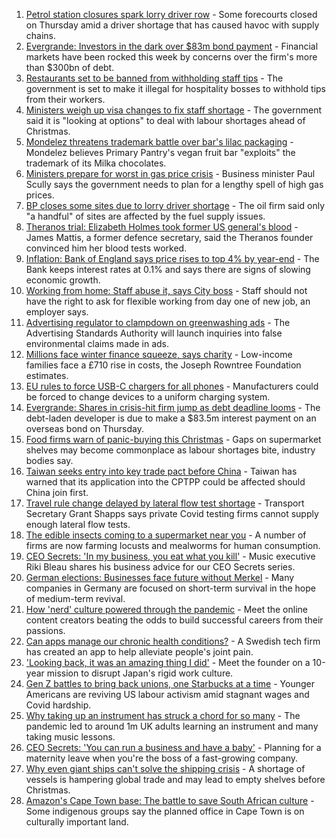 1. [Petrol station closures spark lorry driver row](https://www.bbc.co.uk/news/business-58673567?at_medium=RSS&at_campaign=KARANGA) - Some forecourts closed on Thursday amid a driver shortage that has caused havoc with supply chains.
2. [Evergrande: Investors in the dark over $83m bond payment](https://www.bbc.co.uk/news/business-58674166?at_medium=RSS&at_campaign=KARANGA) - Financial markets have been rocked this week by concerns over the firm's more than $300bn of debt.
3. [Restaurants set to be banned from withholding staff tips](https://www.bbc.co.uk/news/business-58669632?at_medium=RSS&at_campaign=KARANGA) - The government is set to make it illegal for hospitality bosses to withhold tips from their workers.
4. [Ministers weigh up visa changes to fix staff shortage](https://www.bbc.co.uk/news/business-58670790?at_medium=RSS&at_campaign=KARANGA) - The government said it is "looking at options" to deal with labour shortages ahead of Christmas.
5. [Mondelez threatens trademark battle over bar's lilac packaging](https://www.bbc.co.uk/news/uk-england-london-58642113?at_medium=RSS&at_campaign=KARANGA) - Mondelez believes Primary Pantry's vegan fruit bar "exploits" the trademark of its Milka chocolates.
6. [Ministers prepare for worst in gas price crisis](https://www.bbc.co.uk/news/business-58668594?at_medium=RSS&at_campaign=KARANGA) - Business minister Paul Scully says the government needs to plan for a lengthy spell of high gas prices.
7. [BP closes some sites due to lorry driver shortage](https://www.bbc.co.uk/news/business-58645712?at_medium=RSS&at_campaign=KARANGA) - The oil firm said only "a handful" of sites are affected by the fuel supply issues.
8. [Theranos trial: Elizabeth Holmes took former US general's blood](https://www.bbc.co.uk/news/business-58669152?at_medium=RSS&at_campaign=KARANGA) - James Mattis, a former defence secretary, said the Theranos founder convinced him her blood tests worked.
9. [Inflation: Bank of England says price rises to top 4% by year-end](https://www.bbc.co.uk/news/business-58665538?at_medium=RSS&at_campaign=KARANGA) - The Bank keeps interest rates at 0.1% and says there are signs of slowing economic growth.
10. [Working from home: Staff abuse it, says City boss](https://www.bbc.co.uk/news/business-58662455?at_medium=RSS&at_campaign=KARANGA) - Staff should not have the right to ask for flexible working from day one of new job, an employer says.
11. [Advertising regulator to clampdown on greenwashing ads](https://www.bbc.co.uk/news/business-58645708?at_medium=RSS&at_campaign=KARANGA) - The Advertising Standards Authority will launch inquiries into false environmental claims made in ads.
12. [Millions face winter finance squeeze, says charity](https://www.bbc.co.uk/news/business-58651081?at_medium=RSS&at_campaign=KARANGA) - Low-income families face a £710 rise in costs, the Joseph Rowntree Foundation estimates.
13. [EU rules to force USB-C chargers for all phones](https://www.bbc.co.uk/news/technology-58665809?at_medium=RSS&at_campaign=KARANGA) - Manufacturers could be forced to change devices to a uniform charging system.
14. [Evergrande: Shares in crisis-hit firm jump as debt deadline looms](https://www.bbc.co.uk/news/business-58660578?at_medium=RSS&at_campaign=KARANGA) - The debt-laden developer is due to make a $83.5m interest payment on an overseas bond on Thursday.
15. [Food firms warn of panic-buying this Christmas](https://www.bbc.co.uk/news/business-58654725?at_medium=RSS&at_campaign=KARANGA) - Gaps on supermarket shelves may become commonplace as labour shortages bite, industry bodies say.
16. [Taiwan seeks entry into key trade pact before China](https://www.bbc.co.uk/news/world-asia-58660843?at_medium=RSS&at_campaign=KARANGA) - Taiwan has warned that its application into the CPTPP could be affected should China join first.
17. [Travel rule change delayed by lateral flow test shortage](https://www.bbc.co.uk/news/business-58656292?at_medium=RSS&at_campaign=KARANGA) - Transport Secretary Grant Shapps says private Covid testing firms cannot supply enough lateral flow tests.
18. [The edible insects coming to a supermarket near you](https://www.bbc.co.uk/news/business-58636969?at_medium=RSS&at_campaign=KARANGA) - A number of firms are now farming locusts and mealworms for human consumption.
19. [CEO Secrets: 'In my business, you eat what you kill'](https://www.bbc.co.uk/news/business-58598136?at_medium=RSS&at_campaign=KARANGA) - Music executive Riki Bleau shares his business advice for our CEO Secrets series.
20. [German elections: Businesses face future without Merkel](https://www.bbc.co.uk/news/58632324?at_medium=RSS&at_campaign=KARANGA) - Many companies in Germany are focused on short-term survival in the hope of medium-term revival.
21. [How 'nerd' culture powered through the pandemic](https://www.bbc.co.uk/news/business-58535299?at_medium=RSS&at_campaign=KARANGA) - Meet the online content creators beating the odds to build successful careers from their passions.
22. [Can apps manage our chronic health conditions?](https://www.bbc.co.uk/news/business-58556777?at_medium=RSS&at_campaign=KARANGA) - A Swedish tech firm has created an app to help alleviate people's joint pain.
23. ['Looking back, it was an amazing thing I did'](https://www.bbc.co.uk/news/business-58575530?at_medium=RSS&at_campaign=KARANGA) - Meet the founder on a 10-year mission to disrupt Japan's rigid work culture.
24. [Gen Z battles to bring back unions, one Starbucks at a time](https://www.bbc.co.uk/news/business-58540250?at_medium=RSS&at_campaign=KARANGA) - Younger Americans are reviving US labour activism amid stagnant wages and Covid hardship.
25. [Why taking up an instrument has struck a chord for so many](https://www.bbc.co.uk/news/business-58556770?at_medium=RSS&at_campaign=KARANGA) - The pandemic led to around 1m UK adults learning an instrument and many taking music lessons.
26. [CEO Secrets: 'You can run a business and have a baby'](https://www.bbc.co.uk/news/business-58548789?at_medium=RSS&at_campaign=KARANGA) - Planning for a maternity leave when you're the boss of a fast-growing company.
27. [Why even giant ships can't solve the shipping crisis](https://www.bbc.co.uk/news/business-58479148?at_medium=RSS&at_campaign=KARANGA) - A shortage of vessels is hampering global trade and may lead to empty shelves before Christmas.
28. [Amazon's Cape Town base: The battle to save South African culture](https://www.bbc.co.uk/news/world-africa-58528348?at_medium=RSS&at_campaign=KARANGA) - Some indigenous groups say the planned office in Cape Town is on culturally important land.
